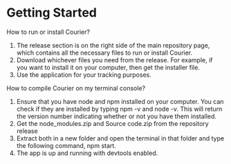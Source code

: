 # Getting Started

How to run or install Courier?
1) The release section is on the right side of the main repository page, which contains all the necessary files to run or install Courier.
2) Download whichever files you need from the release. For example, if you want to install it on your computer, then get the installer file.
3) Use the application for your tracking purposes.



How to compile Courier on my terminal console?
1) Ensure that you have node and npm installed on your computer. You can check if they are installed by typing npm -v and node -v. This will return the version number 
indicating whether or not you have them installed.
2) Get the node_modules.zip and Source code.zip from the repository release
3) Extract both in a new folder and open the terminal in that folder and type the following command, npm start.
4) The app is up and running with devtools enabled.
